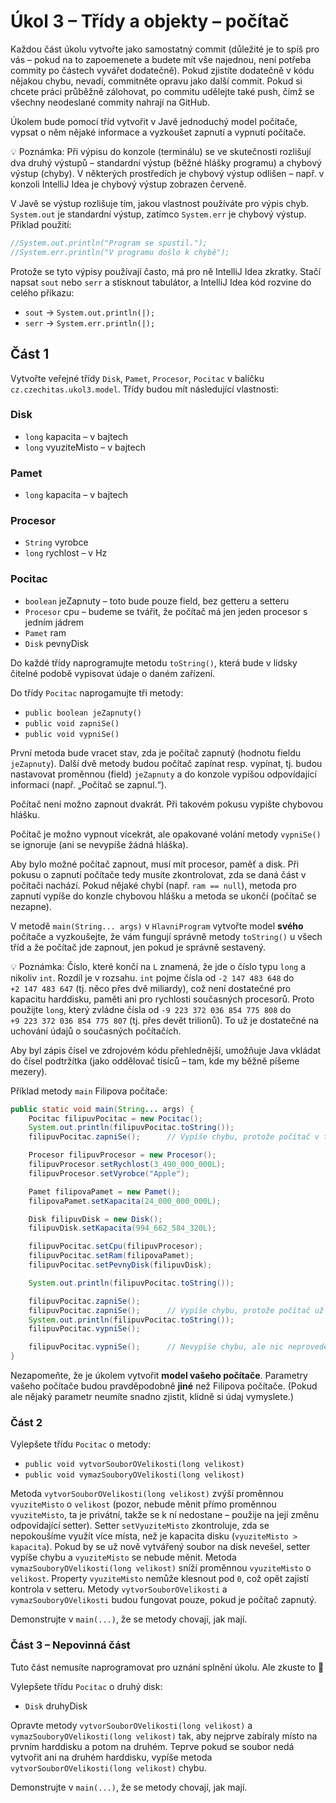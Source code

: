 # Úkol 3 – Třídy a objekty – počítač

Každou část úkolu vytvořte jako samostatný commit (důležité je to spíš pro vás – pokud na to zapoemenete a budete mít vše najednou, není potřeba commity
po částech vyvářet dodatečně). Pokud zjistíte dodatečně v kódu nějakou chybu, nevadí, commitněte opravu jako další commit. Pokud si chcete práci průběžně
zálohovat, po commitu udělejte také push, čímž se všechny neodeslané commity nahrají na GitHub.

Úkolem bude pomocí tříd vytvořit v Javě jednoduchý model počítače, vypsat o něm nějaké informace a vyzkoušet zapnutí a vypnutí počítače. 

💡 Poznámka: Při výpisu do konzole (terminálu) se ve skutečnosti rozlišují dva druhý výstupů – standardní výstup (běžné hlášky programu) a chybový výstup (chyby).
V některých prostředích je chybový výstup odlišen – např. v konzoli IntelliJ Idea je chybový výstup zobrazen červeně.

V Javě se výstup rozlišuje tím, jakou vlastnost používáte pro výpis chyb. `System.out` je standardní výstup, zatímco `System.err` je chybový výstup. Příklad
použití: 

```java
//System.out.println("Program se spustil.");
//System.err.println("V programu došlo k chybě");
```

Protože se tyto výpisy používají často, má pro ně IntelliJ Idea zkratky. Stačí napsat `sout` nebo `serr` a stisknout tabulátor, a IntelliJ Idea kód rozvine do 
celého příkazu:
* `sout` → `System.out.println(|);`
* `serr` → `System.err.println(|);`

## Část 1
Vytvořte veřejné třídy `Disk`, `Pamet`, `Procesor`, `Pocitac` v balíčku `cz.czechitas.ukol3.model`. Třídy budou mít následující vlastnosti:

###  Disk
* `long` kapacita – v bajtech
* `long` vyuziteMisto – v bajtech


### Pamet
* `long` kapacita – v bajtech

### Procesor
* `String` vyrobce
* `long` rychlost – v Hz

### Pocitac
* `boolean` jeZapnuty – toto bude pouze field, bez getteru a setteru
* `Procesor` cpu – budeme se tvářit, že počítač má jen jeden procesor s jedním jádrem
* `Pamet` ram
* `Disk` pevnyDisk

Do každé třídy naprogramujte metodu `toString()`, která bude v lidsky čitelné podobě vypisovat údaje o daném zařízení.

Do třídy `Pocitac` naprogamujte tři metody:
* `public boolean jeZapnuty()`
* `public void zapniSe()`
* `public void vypniSe()`

První metoda bude vracet stav, zda je počítač zapnutý (hodnotu fieldu `jeZapnuty`).
Další dvě metody budou počítač zapínat resp. vypínat, tj. budou nastavovat proměnnou (field) `jeZapnuty` a do konzole vypíšou odpovídající informaci (např. „Počítač se zapnul.“).

Počítač není možno zapnout dvakrát.
Při takovém pokusu vypište chybovou hlášku.

Počítač je možno vypnout vícekrát, ale opakované volání metody `vypniSe()` se ignoruje (ani se nevypíše žádná hláška).

Aby bylo možné počítač zapnout, musí mít procesor, paměť a disk.
Při pokusu o zapnutí počítače tedy musíte zkontrolovat, zda se daná část v počítači nachází.
Pokud nějaké chybí (např. `ram == null`), metoda pro zapnutí vypíše do konzle chybovou hlášku a metoda se ukončí (počítač se nezapne).


V metodě `main(String... args)` v `HlavniProgram` vytvořte model **svého** počítače a vyzkoušejte, že vám fungují správně metody
`toString()` u všech tříd a že počítač jde zapnout, jen pokud je správně sestavený.

💡 Poznámka: Číslo, které končí na `L` znamená, že jde o číslo typu `long` a nikoliv `int`. Rozdíl je v rozsahu. `int` pojme čísla od `-2 147 483 648` do
`+2 147 483 647` (tj. něco přes dvě miliardy), což není dostatečné pro kapacitu harddisku, paměti ani pro rychlosti současných procesorů. Proto
použijte `long`, který zvládne čísla od `-9 223 372 036 854 775 808` do `+9 223 372 036 854 775 807` (tj. přes devět trilionů).
To už je dostatečné na uchování údajů o současných počítačích.

Aby byl zápis čísel ve zdrojovém kódu přehlednější, umožňuje Java vkládat do čísel podtržítka (jako oddělovač tisíců – tam, kde my běžně píšeme mezery).

Příklad metody `main` Filipova počítače:

```java
public static void main(String... args) {
    Pocitac filipuvPocitac = new Pocitac();
    System.out.println(filipuvPocitac.toString());
    filipuvPocitac.zapniSe();      // Vypíše chybu, protože počítač v tuto chvíli nemá všechny povinné součásti.

    Procesor filipuvProcesor = new Procesor();
    filipuvProcesor.setRychlost(3_490_000_000L);
    filipuvProcesor.setVyrobce("Apple");

    Pamet filipovaPamet = new Pamet();
    filipovaPamet.setKapacita(24_000_000_000L);

    Disk filipuvDisk = new Disk();
    filipuvDisk.setKapacita(994_662_584_320L);

    filipuvPocitac.setCpu(filipuvProcesor);
    filipuvPocitac.setRam(filipovaPamet);
    filipuvPocitac.setPevnyDisk(filipuvDisk);

    System.out.println(filipuvPocitac.toString());

    filipuvPocitac.zapniSe();
    filipuvPocitac.zapniSe();      // Vypíše chybu, protože počítač už běží
    System.out.println(filipuvPocitac.toString());
    filipuvPocitac.vypniSe();

    filipuvPocitac.vypniSe();      // Nevypíše chybu, ale nic neprovede, protože počítač už je vypnutý
}
```

Nezapomeňte, že je úkolem vytvořit **model vašeho počítače**.
Parametry vašeho počítače budou pravděpodobně **jiné** než Filipova počítače.
(Pokud ale nějaký parametr neumíte snadno zjistit, klidně si údaj vymyslete.)

### Část 2

Vylepšete třídu `Pocitac` o metody:

* `public void vytvorSouborOVelikosti(long velikost)`
* `public void vymazSouboryOVelikosti(long velikost)`

Metoda `vytvorSouborOVelikosti(long velikost)` zvýší proměnnou `vyuziteMisto` o `velikost` (pozor, nebude měnit přímo proměnnou `vyuziteMisto`,
ta je privátní, takže se k ní nedostane – použije na její změnu odpovídající setter). Setter `setVyuziteMisto` zkontroluje, zda se nepokoušíme
využít více místa, než je kapacita disku (`vyuziteMisto > kapacita`). Pokud by se už nově vytvářený soubor na disk nevešel,
setter vypíše chybu a `vyuziteMisto` se nebude měnit. Metoda `vymazSouboryOVelikosti(long velikost)` sníží proměnnou
`vyuziteMisto` o `velikost`. Property `vyuziteMisto` nemůže klesnout pod `0`, což opět zajistí kontrola v setteru.
Metody `vytvorSouborOVelikosti` a `vymazSouboryOVelikosti` budou fungovat pouze, pokud je počítač zapnutý.

Demonstrujte v `main(...)`, že se metody chovají, jak mají.

### Část 3 – Nepovinná část

Tuto část nemusíte naprogramovat pro uznání splnění úkolu. Ale zkuste to 💪

Vylepšete třídu `Pocitac` o druhý disk:
* `Disk` druhyDisk

Opravte metody `vytvorSouborOVelikosti(long velikost)` a `vymazSouboryOVelikosti(long velikost)` tak, aby nejprve zabíraly místo na prvním harddisku
a potom na druhém. Teprve pokud se soubor nedá vytvořit ani na druhém harddisku, vypíše metoda `vytvorSouborOVelikosti(long velikost)` chybu.

Demonstrujte v `main(...)`, že se metody chovají, jak mají.
